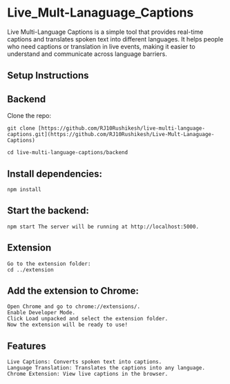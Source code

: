 # Live_Mult-Lanaguage_Captions
 Live Multi-Language Captions is a simple tool that provides real-time captions and translates spoken text into different languages. It helps people who need captions or translation in live events, making it easier to understand and communicate across language barriers.

## Setup Instructions
## Backend

Clone the repo:

    git clone [https://github.com/RJ10Rushikesh/live-multi-language-captions.git](https://github.com/RJ10Rushikesh/Live-Mult-Lanaguage-Captions)
    
    cd live-multi-language-captions/backend

## Install dependencies:

    npm install

## Start the backend:

    npm start The server will be running at http://localhost:5000.

## Extension
    Go to the extension folder:
    cd ../extension

## Add the extension to Chrome:
    Open Chrome and go to chrome://extensions/.
    Enable Developer Mode.
    Click Load unpacked and select the extension folder.
    Now the extension will be ready to use!

## Features
    Live Captions: Converts spoken text into captions.
    Language Translation: Translates the captions into any language.
    Chrome Extension: View live captions in the browser.
